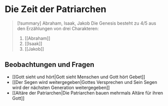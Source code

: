# Die Zeit der Patriarchen

> [!summary] Abraham, Isaak, Jakob
> Die Genesis besteht zu 4/5 aus den Erzählungen von drei Charakteren:
> 1. [[Abraham]]
> 2. [[Isaak]]
> 3. [[Jakob]]

## Beobachtungen und Fragen

- [[Gott sieht und hört|Gott sieht Menschen und Gott hört Gebet]]
- [[Der Segen wird weitergegeben|Gottes Versprechen und Sein Segen wird der nächsten Generation weitergegeben]]
- [[Altäre der Patriarchen|Die Patriarchen bauen mehrmals Altäre für ihren Gott]]
